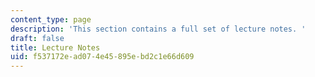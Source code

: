 ```yaml
---
content_type: page
description: 'This section contains a full set of lecture notes. '
draft: false
title: Lecture Notes
uid: f537172e-ad07-4e45-895e-bd2c1e66d609
---
```


